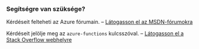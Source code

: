 ### Segítségre van szüksége?

Kérdéseit felteheti az Azure fórumain. – [Látogasson el az MSDN-fórumokra](http://go.microsoft.com/fwlink/?LinkId=780719)

Kérdéseit jelölje meg az `azure-functions` kulcsszóval. – [Látogasson el a Stack Overflow webhelyre](http://stackoverflow.com/questions/tagged/azure-functions)


<!--HONumber=sep12_HO2-->


